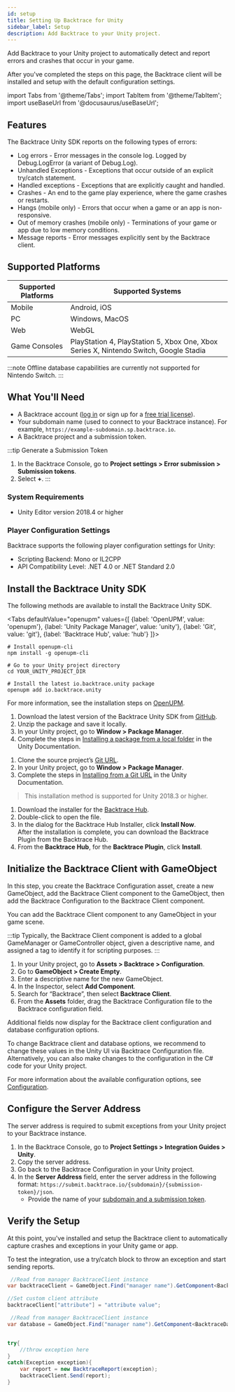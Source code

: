 ```yaml
---
id: setup
title: Setting Up Backtrace for Unity
sidebar_label: Setup
description: Add Backtrace to your Unity project.
---
```


Add Backtrace to your Unity project to automatically detect and report errors and crashes that occur in your game.

After you've completed the steps on this page, the Backtrace client will be installed and setup with the default configuration settings.

import Tabs from '@theme/Tabs';
import TabItem from '@theme/TabItem';
import useBaseUrl from '@docusaurus/useBaseUrl';

## Features

The Backtrace Unity SDK reports on the following types of errors:

- Log errors - Error messages in the console log. Logged by Debug.LogError (a variant of Debug.Log).
- Unhandled Exceptions - Exceptions that occur outside of an explicit try/catch statement.
- Handled exceptions - Exceptions that are explicitly caught and handled.
- Crashes - An end to the game play experience, where the game crashes or restarts.
- Hangs (mobile only) - Errors that occur when a game or an app is non-responsive.
- Out of memory crashes (mobile only) - Terminations of your game or app due to low memory conditions.
- Message reports - Error messages explicitly sent by the Backtrace client.

## Supported Platforms

| Supported Platforms | Supported Systems                                                                     |
| ------------------- | ------------------------------------------------------------------------------------- |
| Mobile              | Android, iOS                                                                          |
| PC                  | Windows, MacOS                                                                        |
| Web                 | WebGL                                                                                 |
| Game Consoles       | PlayStation 4, PlayStation 5, Xbox One, Xbox Series X, Nintendo Switch, Google Stadia |

:::note
Offline database capabilities are currently not supported for Nintendo Switch.
:::

## What You'll Need

- A Backtrace account ([log in](https://backtrace.io/login) or sign up for a [free trial license](https://backtrace.io/sign-up)).
- Your subdomain name (used to connect to your Backtrace instance). For example, `https://example-subdomain.sp.backtrace.io`.
- A Backtrace project and a submission token.

<!-- prettier-ignore -->
:::tip Generate a Submission Token
1. In the Backtrace Console, go to **Project settings > Error submission > Submission tokens**.
1. Select **+**.
:::

### System Requirements

- Unity Editor version 2018.4 or higher

### Player Configuration Settings

Backtrace supports the following player configuration settings for Unity:

- Scripting Backend: Mono or IL2CPP
- API Compatibility Level: .NET 4.0 or .NET Standard 2.0

## Install the Backtrace Unity SDK

The following methods are available to install the Backtrace Unity SDK.

<Tabs
defaultValue="openupm"
values={[
{label: 'OpenUPM', value: 'openupm'},
{label: 'Unity Package Manager', value: 'unity'},
{label: 'Git', value: 'git'},
{label: 'Backtrace Hub', value: 'hub'}
]}>

<TabItem value="openupm">

```
# Install openupm-cli
npm install -g openupm-cli

# Go to your Unity project directory
cd YOUR_UNITY_PROJECT_DIR

# Install the latest io.backtrace.unity package
openupm add io.backtrace.unity
```

For more information, see the installation steps on [OpenUPM](https://openupm.com/packages/io.backtrace.unity/).

</TabItem>
<TabItem value="unity">

1. Download the latest version of the Backtrace Unity SDK from [GitHub](https://github.com/backtrace-labs/backtrace-unity/releases).
1. Unzip the package and save it locally.
1. In your Unity project, go to **Window > Package Manager**.
1. Complete the steps in [Installing a package from a local folder](https://docs.unity3d.com/Manual/upm-ui-local.html) in the Unity Documentation.

</TabItem>
<TabItem value="git">

1. Clone the source project’s [Git URL](https://github.com/backtrace-labs/backtrace-unity.git).
1. In your Unity project, go to **Window > Package Manager**.
1. Complete the steps in [Installing from a Git URL](https://docs.unity3d.com/Manual/upm-ui-giturl.html) in the Unity Documentation.

> This installation method is supported for Unity 2018.3 or higher.

</TabItem>
<TabItem value="hub">

1. Download the installer for the [Backtrace Hub](https://drive.google.com/file/d/1hbSmqMSBEep00pHVLPUpTVsj5K_O8Jq6/view).
1. Double-click to open the file.
1. In the dialog for the Backtrace Hub Installer, click **Install Now**. <br/> After the installation is complete, you can download the Backtrace Plugin from the Backtrace Hub.
1. From the **Backtrace Hub**, for the **Backtrace Plugin**, click **Install**.

</TabItem>
</Tabs>

## Initialize the Backtrace Client with GameObject

In this step, you create the Backtrace Configuration asset, create a new GameObject, add the Backtrace Client component to the GameObject, then add the Backtrace Configuration to the Backtrace Client component.

You can add the Backtrace Client component to any GameObject in your game scene.

:::tip
Typically, the Backtrace Client component is added to a global GameManager or GameController object, given a descriptive name, and assigned a tag to identify it for scripting purposes.
:::

1. In your Unity project, go to **Assets > Backtrace > Configuration**.
1. Go to **GameObject > Create Empty**.
1. Enter a descriptive name for the new GameObject.
1. In the Inspector, select **Add Component**.
1. Search for “Backtrace”, then select **Backtrace Client**.
1. From the **Assets** folder, drag the Backtrace Configuration file to the Backtrace configuration field.

Additional fields now display for the Backtrace client configuration and database configuration options.

To change Backtrace client and database options, we recommend to change these values in the Unity UI via Backtrace Configuration file. Alternatively, you can also make changes to the configuration in the C# code for your Unity project.

For more information about the available configuration options, see [Configuration](/error-reporting/platform-integrations/unity/configuration).

## Configure the Server Address

The server address is required to submit exceptions from your Unity project to your Backtrace instance.

1. In the Backtrace Console, go to **Project Settings > Integration Guides > Unity**.
1. Copy the server address.
1. Go back to the Backtrace Configuration in your Unity project.
1. In the **Server Address** field, enter the server address in the following format: `https://submit.backtrace.io/{subdomain}/{submission-token}/json`.
   - Provide the name of your [subdomain and a submission token](/error-reporting/platform-integrations/unity/setup/#what-youll-need).

## Verify the Setup

At this point, you've installed and setup the Backtrace client to automatically capture crashes and exceptions in your Unity game or app.

To test the integration, use a try/catch block to throw an exception and start sending reports.

```csharp
 //Read from manager BacktraceClient instance
var backtraceClient = GameObject.Find("manager name").GetComponent<BacktraceClient>();

//Set custom client attribute
backtraceClient["attribute"] = "attribute value";

 //Read from manager BacktraceClient instance
var database = GameObject.Find("manager name").GetComponent<BacktraceDatabase>();


try{
    //throw exception here
}
catch(Exception exception){
    var report = new BacktraceReport(exception);
    backtraceClient.Send(report);
}
```
